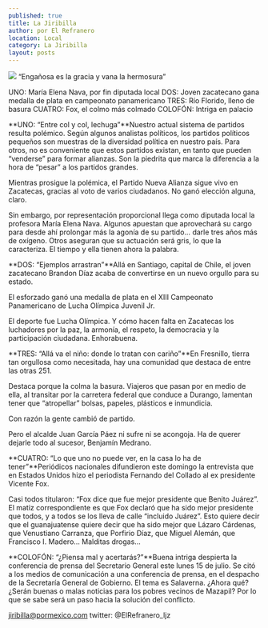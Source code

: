 ```yaml
---
published: true
title: La Jiribilla
author: por El Refranero
location: Local
category: La Jiribilla
layout: posts
---
```


![](http://i.imgur.com/1d0Bcmxm.jpg)
“Engañosa es la gracia y vana la hermosura”

UNO: María Elena Nava, por fin diputada local
DOS: Joven zacatecano gana medalla de plata en campeonato panamericano
TRES: Río Florido, lleno de basura
CUATRO: Fox, el colmo más colmado
COLOFÓN: Intriga en palacio
 
**UNO: “Entre col y col, lechuga”**Nuestro actual sistema de partidos resulta polémico.
Según algunos analistas políticos, los partidos políticos pequeños son muestras de la diversidad política en nuestro país.
Para otros, no es conveniente que estos partidos existan, en tanto que pueden “venderse” para formar alianzas.
Son la piedrita que marca la diferencia a la hora de “pesar” a los partidos grandes.

Mientras prosigue la polémica, el Partido Nueva Alianza sigue vivo en Zacatecas, gracias al voto de varios ciudadanos.
No ganó elección alguna, claro.

Sin embargo, por representación proporcional llega como diputada local la profesora María Elena Nava.
Algunos apuestan que aprovechará su cargo para desde ahí prolongar más la agonía de su partido… darle tres años más de oxígeno.
Otros aseguran que su actuación será gris, lo que la caracteriza.
El tiempo y ella tienen ahora la palabra.
 
**DOS: “Ejemplos arrastran”**Allá en Santiago, capital de Chile, el joven zacatecano Brandon Díaz acaba de convertirse en un nuevo orgullo para su estado.

El esforzado ganó una medalla de plata en el XIII Campeonato Panamericano de Lucha Olímpica Juvenil Jr.

El deporte fue Lucha Olímpica.
Y cómo hacen falta en Zacatecas los luchadores por la paz, la armonía, el respeto, la democracia y la participación ciudadana.
Enhorabuena.
 
**TRES: “Allá va el niño: donde lo tratan con cariño”**En Fresnillo, tierra tan orgullosa como necesitada, hay una comunidad que destaca de entre las otras 251.

Destaca porque la colma la basura.
Viajeros que pasan por en medio de ella, al transitar por la carretera federal que conduce a Durango, lamentan tener que “atropellar” bolsas, papeles, plásticos e inmundicia.

Con razón la gente cambió de partido.

Pero el alcalde Juan García Páez ni sufre ni se acongoja.
Ha de querer dejarle todo al sucesor, Benjamín Medrano.
 
**CUATRO: “Lo que uno no puede ver, en la casa lo ha de tener”**Periódicos nacionales difundieron este domingo la entrevista que en Estados Unidos hizo el periodista Fernando del Collado al ex presidente Vicente Fox.

Casi todos titularon: “Fox dice que fue mejor presidente que Benito Juárez”.
El matiz correspondiente es que Fox declaró que ha sido mejor presidente que todos, y a todos se los lleva de calle “incluido Juárez”.
Esto quiere decir que el guanajuatense quiere decir que ha sido mejor que Lázaro Cárdenas, que Venustiano Carranza, que Porfirio Díaz, que Miguel Alemán, que Francisco I. Madero…
Malditas drogas…
 
**COLOFÓN: “¿Piensa mal y acertarás?”**Buena intriga despierta la conferencia de prensa del Secretario General este lunes 15 de julio.
Se citó a los medios de comunicación a una conferencia de prensa, en el despacho de la Secretaría General de Gobierno.
El tema es Salaverna.
¿Ahora qué?
¿Serán buenas o malas noticias para los pobres vecinos de Mazapil?
Por lo que se sabe será un paso hacia la solución del conflicto.

jiribilla@pormexico.com
twitter: @ElRefranero_ljz
